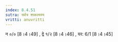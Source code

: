 ```yaml
---
index: 8.4.51
sutra: सर्वत्र शाकल्यस्य
vritti: anuvritti
---
```


  न ०/० [8।4।49] , द्वे १/२ [8।4।46] , यर: 6/1 [8।4।45]